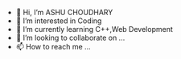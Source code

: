 - 👋 Hi, I’m ASHU CHOUDHARY
- 👀 I’m interested in Coding
- 🌱 I’m currently learning C++,Web Development
- 💞️ I’m looking to collaborate on ...
- 📫 How to reach me ...

<!---
- 👋 Hi, I’m @ashu-2810
ashu-2810/ashu-2810 is a ✨ special ✨ repository because its `README.md` (this file) appears on your GitHub profile.
You can click the Preview link to take a look at your changes.

git init
git status
git add .
git status
git commit -m "first commit"
git status
git remote add origin
git push -u origin master
--->
